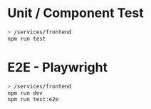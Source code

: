 # Unit / Component Test 

```bash
> /services/frontend
npm run test
```

# E2E - Playwright

```bash
> /services/frontend
npm run dev
npm run test:e2e
```